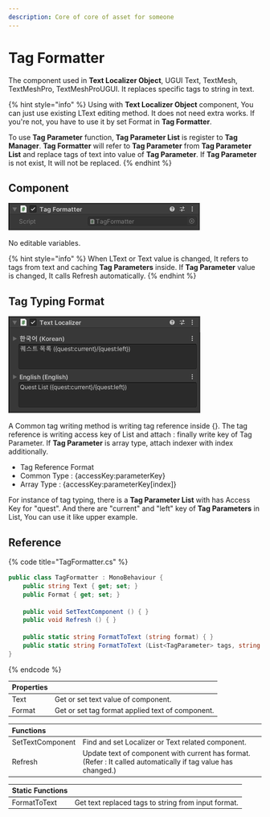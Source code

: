 ```yaml
---
description: Core of core of asset for someone
---
```


# Tag Formatter

The component used in **Text Localizer Object**, UGUI Text, TextMesh, TextMeshPro, TextMeshProUGUI. It replaces specific tags to string in text.

{% hint style="info" %}
Using with **Text Localizer Object** component, You can just use existing LText editing method. It does not need extra works. If you're not, you have to use it by set Format in **Tag Formatter**.

To use **Tag Parameter** function, **Tag Parameter List** is register to **Tag Manager**. **Tag Formatter** will refer to **Tag Parameter** from **Tag Parameter List** and replace tags of text into value of **Tag Parameter**. If **Tag Parameter** is not exist, It will not be replaced.
{% endhint %}

## Component

![](../.gitbook/assets/tag_formatter_inspector.png)

No editable variables.

{% hint style="info" %}
When LText or Text value is changed, It refers to tags from text and caching **Tag Parameters** inside. If **Tag Parameter** value is changed, It calls Refresh automatically.
{% endhint %}

## Tag Typing Format

![Cube Collector &#xC608;&#xC81C;&#xC758; &#xC608;&#xC2DC;](../.gitbook/assets/tag_typing_example.png)

A Common tag writing method is writing tag reference inside {}. The tag reference is writing access key of List and attach : finally write key of Tag Parameter. If **Tag Parameter** is array type, attach indexer with index additionally.

* Tag Reference Format
* Common Type : {accessKey:parameterKey}
* Array Type : {accessKey:parameterKey\[index\]}

For instance of tag typing, there is a **Tag Parameter List** with has Access Key for "quest". And there are "current" and "left" key of **Tag Parameters** in List, You can use it like upper example.

## Reference

{% code title="TagFormatter.cs" %}
```csharp
public class TagFormatter : MonoBehaviour {    
    public string Text { get; set; }
    public Format { get; set; }
    
    public void SetTextComponent () { }
    public void Refresh () { }
    
    public static string FormatToText (string format) { }
    public static string FormatToText (List<TagParameter> tags, string format) { }
}
```
{% endcode %}

| Properties |  |
| :--- | :--- |
| Text | Get or set text value of component. |
| Format | Get or set tag format applied text of component. |

| Functions |  |
| :--- | :--- |
| SetTextComponent | Find and set Localizer or Text related component. |
| Refresh | Update text of component with current has format. \(Refer : It called automatically if tag value has changed.\) |

| Static Functions |  |
| :--- | :--- |
| FormatToText | Get text replaced tags to string from input format. |

